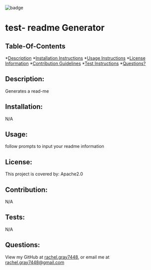 


  ![badge](https://img.shields.io/badge/license-Apache2.0-red)
  

# test- readme Generator

## Table-Of-Contents
*[Description](#description)
*[Installation Instructions](#installation)
*[Usage Instructions](#usage)
*[License Information](#license)
*[Contribution Guidelines](#contribution)
*[Test Instructions](#tests)
*[Questions?](#questions)



## Description:
Generates a read-me
## Installation:
N/A
## Usage:
follow prompts to input your readme information
## License:
This project is covered by: Apache2.0
## Contribution:
N/A
## Tests:
N/A
## Questions:
View my GitHub at [rachel.gray7448](https://github.com/rachel.gray7448), or email me at [rachel.gray7448@gmail.com](mailto:rachel.gray7448@gmail.com)
